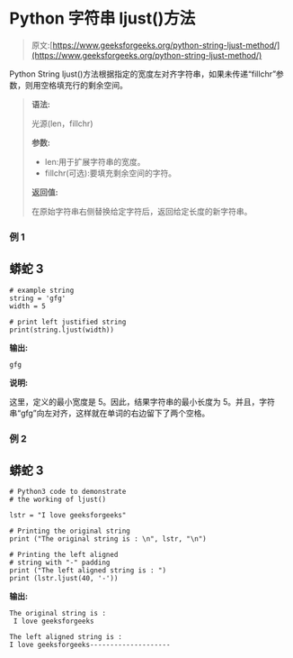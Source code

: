 # Python 字符串 ljust()方法

> 原文:[https://www.geeksforgeeks.org/python-string-ljust-method/](https://www.geeksforgeeks.org/python-string-ljust-method/)

Python String ljust()方法根据指定的宽度左对齐字符串，如果未传递“fillchr”参数，则用空格填充行的剩余空间。

> **语法:**
> 
> 光源(len，fillchr)
> 
> **参数:**
> 
> *   len:用于扩展字符串的宽度。
> *   fillchr(可选):要填充剩余空间的字符。
> 
> **返回值:**
> 
> 在原始字符串右侧替换给定字符后，返回给定长度的新字符串。

### 例 1

## 蟒蛇 3

```
# example string
string = 'gfg'
width = 5

# print left justified string
print(string.ljust(width))
```

**输出:**

```
gfg  
```

**说明:**

这里，定义的最小宽度是 5。因此，结果字符串的最小长度为 5。并且，字符串“gfg”向左对齐，这样就在单词的右边留下了两个空格。

### 例 2

## 蟒蛇 3

```
# Python3 code to demonstrate
# the working of ljust()

lstr = "I love geeksforgeeks"

# Printing the original string
print ("The original string is : \n", lstr, "\n")

# Printing the left aligned
# string with "-" padding
print ("The left aligned string is : ")
print (lstr.ljust(40, '-'))
```

**输出:**

```
The original string is : 
 I love geeksforgeeks 

The left aligned string is : 
I love geeksforgeeks--------------------
```